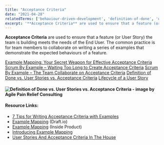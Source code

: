 ```yaml
---
title: "Acceptance Criteria"
date: "2021-04-28"
relatedTerms: ['behaviour-driven-development', 'definition-of-done', 'user-stories']
excerpt: '**Acceptance Criteria** are used to ensure that a feature (or User Story) the team is'
---
```


**Acceptance Criteria** are used to ensure that a feature (or User Story) the team is building meets the needs of the End User. The common practice is for team members to collaborate on writing a series of examples that demonstrate the expected behaviours of a feature.

[Example Mapping: Your Secret Weapon for Effective Acceptance Criteria]((/blog/example-mapping-your-secret-weapon-for-effective-acceptance-criteria.html))
[Scrum By Example – Waiting Too Long to Create Acceptance Criteria]((/blog/creating-acceptance-criteria-waiting-too-long.html))
[Scrum By Example – The Team Collaborate on Acceptance Criteria]((/blog/scrummaster-tales-team-collaborate-acceptance-criteria.html))
[Definition of Done vs. User Stories vs. Acceptance Criteria]((/blog/definition-of-done-user-stories-acceptance-criteria.html))
[Lifecycle of a User Story](/blog/lifecycle-of-a-user-story.html)

#### ![Definition of Done vs. User Stories vs. Acceptance Criteria - image by Agile Pain Relief Consulting](src/content/glossary/acceptance-criteria/images/APR_Blog-Illustrations_Nov2019_AcceptanceCriteria_B_v2-1024x607.jpg)

#### Resource Links:

- [7 Tips for Writing Acceptance Criteria with Examples](https://agileforgrowth.com/blog/acceptance-criteria-checklist/)
- [Example Mapping](https://draft.io/example/example-mapping) (Draft.io)
- [Example Mapping](https://insideproduct.co/example-mapping/) (Inside Product)
- [Introducing Example Mapping](https://cucumber.io/blog/bdd/example-mapping-introduction/)
- [User Stories And Acceptance Criteria In The House](https://www.lostconsultants.com/2016/05/11/user-stories-acceptance-criteria-exercise/)

